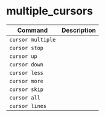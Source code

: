 # multiple_cursors

| Command                                  | Description                 |
| ---------------------------------------- | --------------------------- |
| `cursor multiple`         |                            |
| `cursor stop`         |                            |
| `cursor up`         |                            |
| `cursor down`         |                            |
| `cursor less`         |                            |
| `cursor more`         |                            |
| `cursor skip`         |                            |
| `cursor all`         |                            |
| `cursor lines`         |                            |

